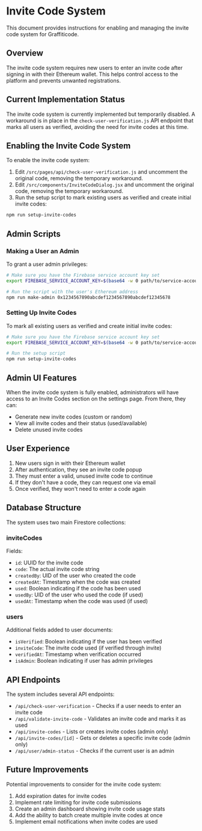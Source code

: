 # Invite Code System

This document provides instructions for enabling and managing the invite code system for Graffiticode.

## Overview

The invite code system requires new users to enter an invite code after signing in with their Ethereum wallet. This helps control access to the platform and prevents unwanted registrations.

## Current Implementation Status

The invite code system is currently implemented but temporarily disabled. A workaround is in place in the `check-user-verification.js` API endpoint that marks all users as verified, avoiding the need for invite codes at this time.

## Enabling the Invite Code System

To enable the invite code system:

1. Edit `/src/pages/api/check-user-verification.js` and uncomment the original code, removing the temporary workaround.
2. Edit `/src/components/InviteCodeDialog.jsx` and uncomment the original code, removing the temporary workaround.
3. Run the setup script to mark existing users as verified and create initial invite codes:

```bash
npm run setup-invite-codes
```

## Admin Scripts

### Making a User an Admin

To grant a user admin privileges:

```bash
# Make sure you have the Firebase service account key set
export FIREBASE_SERVICE_ACCOUNT_KEY=$(base64 -w 0 path/to/service-account.json)

# Run the script with the user's Ethereum address
npm run make-admin 0x1234567890abcdef1234567890abcdef12345678
```

### Setting Up Invite Codes

To mark all existing users as verified and create initial invite codes:

```bash
# Make sure you have the Firebase service account key set
export FIREBASE_SERVICE_ACCOUNT_KEY=$(base64 -w 0 path/to/service-account.json)

# Run the setup script
npm run setup-invite-codes
```

## Admin UI Features

When the invite code system is fully enabled, administrators will have access to an Invite Codes section on the settings page. From there, they can:

- Generate new invite codes (custom or random)
- View all invite codes and their status (used/available)
- Delete unused invite codes

## User Experience

1. New users sign in with their Ethereum wallet
2. After authentication, they see an invite code popup
3. They must enter a valid, unused invite code to continue
4. If they don't have a code, they can request one via email
5. Once verified, they won't need to enter a code again

## Database Structure

The system uses two main Firestore collections:

### inviteCodes

Fields:
- `id`: UUID for the invite code
- `code`: The actual invite code string
- `createdBy`: UID of the user who created the code
- `createdAt`: Timestamp when the code was created
- `used`: Boolean indicating if the code has been used
- `usedBy`: UID of the user who used the code (if used)
- `usedAt`: Timestamp when the code was used (if used)

### users

Additional fields added to user documents:
- `isVerified`: Boolean indicating if the user has been verified
- `inviteCode`: The invite code used (if verified through invite)
- `verifiedAt`: Timestamp when verification occurred
- `isAdmin`: Boolean indicating if user has admin privileges

## API Endpoints

The system includes several API endpoints:

- `/api/check-user-verification` - Checks if a user needs to enter an invite code
- `/api/validate-invite-code` - Validates an invite code and marks it as used
- `/api/invite-codes` - Lists or creates invite codes (admin only)
- `/api/invite-codes/[id]` - Gets or deletes a specific invite code (admin only)
- `/api/user/admin-status` - Checks if the current user is an admin

## Future Improvements

Potential improvements to consider for the invite code system:

1. Add expiration dates for invite codes
2. Implement rate limiting for invite code submissions
3. Create an admin dashboard showing invite code usage stats
4. Add the ability to batch create multiple invite codes at once
5. Implement email notifications when invite codes are used